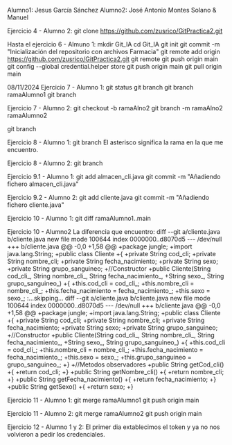 Alumno1: Jesus García Sánchez
Alumno2: José Antonio Montes Solano & Manuel 

Ejercicio 4 - Alumno 2:
git clone https://github.com/zusrico/GitPractica2.git

Hasta el ejercicio 6 - Almuno 1:
mkdir Git_IA
cd Git_IA
git init
git commit -m "Inicialización del repositorio con archivos Farmacia"
git remote add origin https://github.com/zusrico/GitPractica2.git
git remote
git push origin main
git config --global credential.helper store
git push origin main
git pull origin main

08/11/2024
Ejercicio 7 - Alumno 1:
git status
git branch
git branch ramaAlumno1
git branch 

Ejercicio 7 - Alumno 2:
git checkout -b ramaAlno2
git branch -m ramaAlno2 ramaAlumno2



git branch

Ejercicio 8 - Alumno 1:
git branch
El asterisco significa la rama en la que me encuentro.

Ejercicio 8 - Alumno 2:
git branch

Ejercicio 9.1 - Alumno 1:
git add almacen_cli.java
git commit -m "Añadiendo fichero almacen_cli.java"

Ejercicio 9.2 - Alumno 2:
git add cliente.java
git commit -m "Añadiendo fichero cliente.java"

Ejercicio 10 - Alumno 1:
git diff ramaAlumno1..main

Ejercicio 10 - Alumno2
La diferencia que encuentro: 
diff --git a/cliente.java b/cliente.java
new file mode 100644
index 0000000..d8070d5
--- /dev/null
+++ b/cliente.java
@@ -0,0 +1,58 @@
+package jungle;
+import java.lang.String;
+public class Cliente
+{
+private String cod_cli;
+private String nombre_cli;
+private String fecha_nacimiento;
+private String sexo;
+private String grupo_sanguineo;
+//Constructor
+public Cliente(String cod_cli_, String nombre_cli_, String fecha_nacimiento_,
+String sexo_, String grupo_sanguineo_)
+{
+this.cod_cli = cod_cli_;
+this.nombre_cli = nombre_cli_;
+this.fecha_nacimiento = fecha_nacimiento_;
+this.sexo = sexo_;
:...skipping...
diff --git a/cliente.java b/cliente.java
new file mode 100644
index 0000000..d8070d5
--- /dev/null
+++ b/cliente.java
@@ -0,0 +1,58 @@
+package jungle;
+import java.lang.String;
+public class Cliente
+{
+private String cod_cli;
+private String nombre_cli;
+private String fecha_nacimiento;
+private String sexo;
+private String grupo_sanguineo;
+//Constructor
+public Cliente(String cod_cli_, String nombre_cli_, String fecha_nacimiento_,
+String sexo_, String grupo_sanguineo_)
+{
+this.cod_cli = cod_cli_;
+this.nombre_cli = nombre_cli_;
+this.fecha_nacimiento = fecha_nacimiento_;
+this.sexo = sexo_;
+this.grupo_sanguineo = grupo_sanguineo_;
+}
+//Metodos observadores
+public String getCod_cli()
+{
+return cod_cli;
+}
+public String getNombre_cli()
+{
+return nombre_cli;
+}
+public String getFecha_nacimiento()
+{
+return fecha_nacimiento;
+}
+public String getSexo()
+{
+return sexo;
+}


Ejercicio 11 - Alumno 1:
git merge ramaAlumno1
git push origin main

Ejercicio 11 - Alumno 2:
git merge ramaAlumno2
git push origin main

Ejercicio 12 - Alumno 1 y 2:
El primer dia extablecimos el token y ya no nos volvieron a pedir los credenciales.
